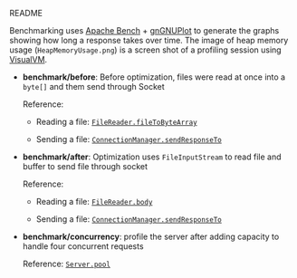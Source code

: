 README

Benchmarking uses [Apache Bench](https://httpd.apache.org/docs/2.4/programs/ab.html) + [gnGNUPlot](http://www.gnuplot.info/) to generate the graphs showing how long a response takes over time. The image of heap memory usage (`HeapMemoryUsage.png`) is a screen shot of a profiling session using [VisualVM](https://visualvm.github.io/).

- **benchmark/before**: Before optimization, files were read at once into a `byte[]` and them send through Socket
  
  Reference: 
  
  - Reading a file: [`FileReader.fileToByteArray`](https://github.com/pwdd/java-server/blob/489d90a57c0979d752ea5be33bd78ae3624276ff/src/main/java/com/pwdd/server/responders/GET/FileReader.java#L26)
             
  - Sending a file: [`ConnectionManager.sendResponseTo`](https://github.com/pwdd/java-server/blob/489d90a57c0979d752ea5be33bd78ae3624276ff/src/main/java/com/pwdd/server/server/ConnectionManager.java#L26)
  
- **benchmark/after**: Optimization uses `FileInputStream` to read file and buffer to send file through socket

  Reference: 
  
  - Reading a file: [`FileReader.body`](https://github.com/pwdd/java-server/blob/master/src/main/java/com/pwdd/server/responders/GET/FileReader.java#L7)
  
  - Sending a file: [`ConnectionManager.sendResponseTo`](https://github.com/pwdd/java-server/blob/master/src/main/java/com/pwdd/server/connection/ConnectionManager.java#L28)
   
- **benchmark/concurrency**: profile the server after adding capacity to handle four concurrent requests

  Reference: [`Server.pool`](https://github.com/pwdd/java-server/blob/master/src/main/java/com/pwdd/server/connection/Server.java#L14)
  
  